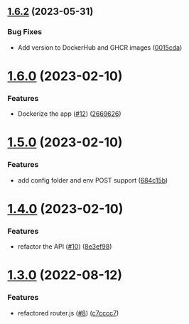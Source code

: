 ## [1.6.2](https://github.com/Pradumnasaraf/SocialSlash/compare/v1.6.0...v1.6.2) (2023-05-31)


### Bug Fixes

* Add version to DockerHub and GHCR images ([0015cda](https://github.com/Pradumnasaraf/SocialSlash/commit/0015cda0ed7183c7577da536a16e1ca88504c5f8))



# [1.6.0](https://github.com/Pradumnasaraf/SocialSlash/compare/v1.5.0...v1.6.0) (2023-02-10)


### Features

* Dockerize the app ([#12](https://github.com/Pradumnasaraf/SocialSlash/issues/12)) ([2669626](https://github.com/Pradumnasaraf/SocialSlash/commit/266962670bfc4221169ac4e5ca6a16cd4e7b3e2f))



# [1.5.0](https://github.com/Pradumnasaraf/SocialSlash/compare/v1.4.0...v1.5.0) (2023-02-10)


### Features

* add config folder and env POST support ([684c15b](https://github.com/Pradumnasaraf/SocialSlash/commit/684c15be8e810820a1f210590122c3d1e6ae755d))



# [1.4.0](https://github.com/Pradumnasaraf/SocialSlash/compare/v1.3.0...v1.4.0) (2023-02-10)


### Features

* refactor the API ([#10](https://github.com/Pradumnasaraf/SocialSlash/issues/10)) ([8e3ef98](https://github.com/Pradumnasaraf/SocialSlash/commit/8e3ef985f084cbf3ee4f96ce26eb99f6a7ba765a))



# [1.3.0](https://github.com/Pradumnasaraf/SocialSlash/compare/v1.2.1...v1.3.0) (2022-08-12)


### Features

* refactored router.js ([#8](https://github.com/Pradumnasaraf/SocialSlash/issues/8)) ([c7cccc7](https://github.com/Pradumnasaraf/SocialSlash/commit/c7cccc7834a12133b5c5730be91c62123275bb9f))



